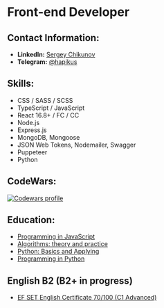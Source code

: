 # Front-end Developer #

## Contact Information: ##

- __LinkedIn:__ [Sergey Chikunov][linkedin]
- __Telegram:__ [@hapikus][telegram]

## Skills: ##
- CSS / SASS / SCSS
- TypeScript / JavaScript
- React 16.8+ / FC / CC
- Node.js
- Express.js
- MongoDB, Mongoose
- JSON Web Tokens, Nodemailer, Swagger
- Puppeteer
- Python

## CodeWars: ##
  
[![Codewars profile][CodeWars badge]][Codewars link]

## Education: ##

- [Programming in JavaScript][Stepic JS]
- [Algorithms: theory and practice][Stepic Algorithms]
- [Python: Basics and Applying][Stepic Python base]
- [Programming in Python][Stepic Python]

## English B2 (B2+ in progress) ##

- [EF SET English Certificate 70/100 (C1 Advanced)][EF Set]

[linkedin]: https://www.linkedin.com/in/sergey-chikunov-656946262/
[telegram]: https://t.me/hapikus

[CodeWars badge]: https://www.codewars.com/users/hapikus/badges/large
[Codewars link]: https://www.codewars.com/users/hapikus

[Stepic JS]: https://stepik.org/cert/1736186
[Stepic Algorithms]: https://stepik.org/cert/924516
[Stepic Python base]: https://stepik.org/cert/901370
[Stepic Python]: https://stepik.org/cert/376748

[EF Set]: https://www.efset.org/cert/9j7gMM
